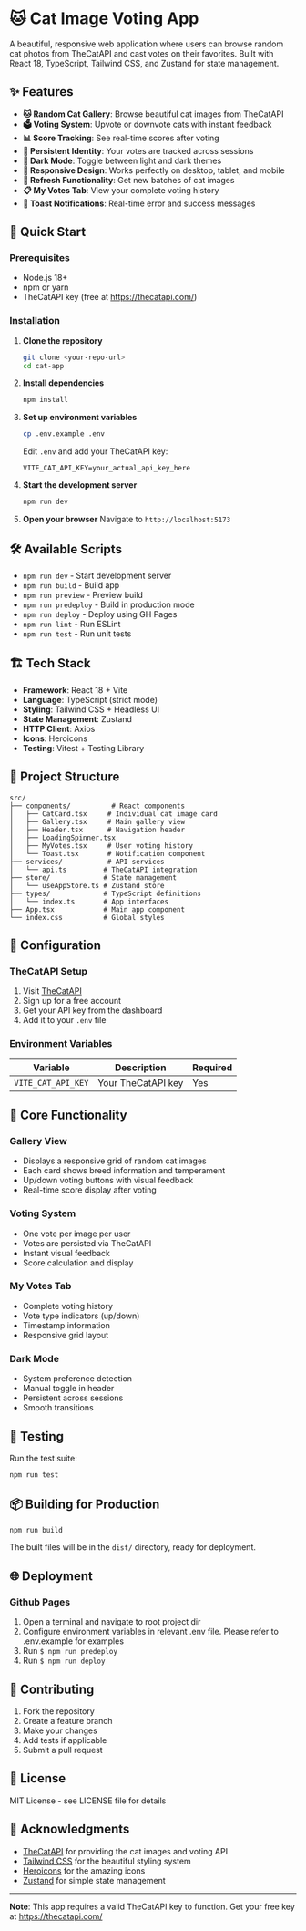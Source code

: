 # 🐱 Cat Image Voting App

A beautiful, responsive web application where users can browse random cat photos from TheCatAPI and cast votes on their favorites. Built with React 18, TypeScript, Tailwind CSS, and Zustand for state management.

## ✨ Features

- **🐱 Random Cat Gallery**: Browse beautiful cat images from TheCatAPI
- **🗳️ Voting System**: Upvote or downvote cats with instant feedback
- **📊 Score Tracking**: See real-time scores after voting
- **👤 Persistent Identity**: Your votes are tracked across sessions
- **🌙 Dark Mode**: Toggle between light and dark themes
- **📱 Responsive Design**: Works perfectly on desktop, tablet, and mobile
- **🔄 Refresh Functionality**: Get new batches of cat images
- **📋 My Votes Tab**: View your complete voting history
- **🔔 Toast Notifications**: Real-time error and success messages

## 🚀 Quick Start

### Prerequisites

- Node.js 18+
- npm or yarn
- TheCatAPI key (free at https://thecatapi.com/)

### Installation

1. **Clone the repository**

   ```bash
   git clone <your-repo-url>
   cd cat-app
   ```

2. **Install dependencies**

   ```bash
   npm install
   ```

3. **Set up environment variables**

   ```bash
   cp .env.example .env
   ```

   Edit `.env` and add your TheCatAPI key:

   ```env
   VITE_CAT_API_KEY=your_actual_api_key_here
   ```

4. **Start the development server**

   ```bash
   npm run dev
   ```

5. **Open your browser**
   Navigate to `http://localhost:5173`

## 🛠️ Available Scripts

- `npm run dev` - Start development server
- `npm run build` - Build app
- `npm run preview` - Preview build
- `npm run predeploy` - Build in production mode
- `npm run deploy` - Deploy using GH Pages
- `npm run lint` - Run ESLint
- `npm run test` - Run unit tests

## 🏗️ Tech Stack

- **Framework**: React 18 + Vite
- **Language**: TypeScript (strict mode)
- **Styling**: Tailwind CSS + Headless UI
- **State Management**: Zustand
- **HTTP Client**: Axios
- **Icons**: Heroicons
- **Testing**: Vitest + Testing Library

## 📁 Project Structure

```
src/
├── components/          # React components
│   ├── CatCard.tsx     # Individual cat image card
│   ├── Gallery.tsx     # Main gallery view
│   ├── Header.tsx      # Navigation header
│   ├── LoadingSpinner.tsx
│   ├── MyVotes.tsx     # User voting history
│   └── Toast.tsx       # Notification component
├── services/           # API services
│   └── api.ts         # TheCatAPI integration
├── store/             # State management
│   └── useAppStore.ts # Zustand store
├── types/             # TypeScript definitions
│   └── index.ts       # App interfaces
├── App.tsx            # Main app component
└── index.css          # Global styles
```

## 🔧 Configuration

### TheCatAPI Setup

1. Visit [TheCatAPI](https://thecatapi.com/)
2. Sign up for a free account
3. Get your API key from the dashboard
4. Add it to your `.env` file

### Environment Variables

| Variable           | Description        | Required |
| ------------------ | ------------------ | -------- |
| `VITE_CAT_API_KEY` | Your TheCatAPI key | Yes      |

## 🎯 Core Functionality

### Gallery View

- Displays a responsive grid of random cat images
- Each card shows breed information and temperament
- Up/down voting buttons with visual feedback
- Real-time score display after voting

### Voting System

- One vote per image per user
- Votes are persisted via TheCatAPI
- Instant visual feedback
- Score calculation and display

### My Votes Tab

- Complete voting history
- Vote type indicators (up/down)
- Timestamp information
- Responsive grid layout

### Dark Mode

- System preference detection
- Manual toggle in header
- Persistent across sessions
- Smooth transitions

## 🧪 Testing

Run the test suite:

```bash
npm run test
```

## 📦 Building for Production

```bash
npm run build
```

The built files will be in the `dist/` directory, ready for deployment.

## 🌐 Deployment

### Github Pages

1. Open a terminal and navigate to root project dir
2. Configure environment variables in relevant .env file. Please refer to .env.example for examples
3. Run `$ npm run predeploy`
4. Run `$ npm run deploy`

## 🤝 Contributing

1. Fork the repository
2. Create a feature branch
3. Make your changes
4. Add tests if applicable
5. Submit a pull request

## 📄 License

MIT License - see LICENSE file for details

## 🙏 Acknowledgments

- [TheCatAPI](https://thecatapi.com/) for providing the cat images and voting API
- [Tailwind CSS](https://tailwindcss.com/) for the beautiful styling system
- [Heroicons](https://heroicons.com/) for the amazing icons
- [Zustand](https://github.com/pmndrs/zustand) for simple state management

---

**Note**: This app requires a valid TheCatAPI key to function. Get your free key at https://thecatapi.com/
